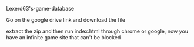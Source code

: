 Lexerd63's-game-database

Go on the google drive link and download the file


extract the zip and then run index.html through chrome or google, now you have an infinite game site that can't be blocked
